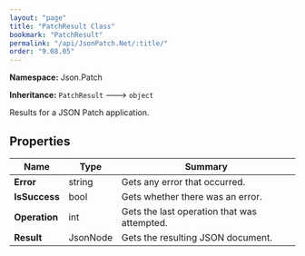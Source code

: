 ```yaml
---
layout: "page"
title: "PatchResult Class"
bookmark: "PatchResult"
permalink: "/api/JsonPatch.Net/:title/"
order: "9.08.05"
---
```

**Namespace:** Json.Patch

**Inheritance:**
`PatchResult`
 🡒 
`object`

Results for a JSON Patch application.

## Properties

| Name | Type | Summary |
|---|---|---|
| **Error** | string | Gets any error that occurred. |
| **IsSuccess** | bool | Gets whether there was an error. |
| **Operation** | int | Gets the last operation that was attempted. |
| **Result** | JsonNode | Gets the resulting JSON document. |

